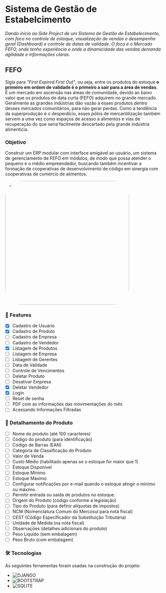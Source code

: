 # Sistema de Gestão de Estabelcimento

_Dando início ao Side Project de um Sistema de Gestão de Estabelecimento, com foco no controle de estoque, visualização de vendas e desempenho geral (Dashboard) e controle de datas de validade. O foco é o Mercado FEFO, onde tenho experiência e onde a dinamicidade das vendas demanda agilidade e informações claras._

## FEFO

Sigla para _"First Expired First Out"_, ou seja, entre os produtos do estoque **o primeiro em ordem de validade é o primeiro a sair para a área de vendas**. É um mercado em ascensão nas áreas de comunidade, devido ao baixo valor que os produtos de data curta (FEFO) adquirem no grande mercado. Geralmente as grandes indústrias dão vazão a esses produtos dentro desses mercados comunitários, para não gerar perdas. Como a tendência da superprodução é o desperdício, esses pólos de mercantilização também servem a uma vez como espaços de acesso a alimentos e vias de recuperação do que seria facilmente descartado pela grande indústria alimentícia.

### Objetivo

Construir um ERP modular com interface amigável ao usuário, um sistema de gerenciamento de FEFO em módulos, de modo que possa atender o pequeno e o médio empreendedor, buscando também incentivar a formação de cooperativas de desenvolvimento de código em sinergia com cooperativas de comércio de alimentos.

<img height="400" style="border-radius:50px;" src="https://res.cloudinary.com/petraiosklytometis/image/upload/v1694380215/Beige_Minimalist_Financial_Plan_Dashboard_Graph_1_dzakk7.gif">

### 🏁 Features

- [x] Cadastro de Usuário
- [x] Cadastro de Produto
- [ ] Cadastro de Empresa
- [ ] Cadastro de Vendedor
- [x] Listagem de Produtos
- [ ] Listagem de Empresa
- [ ] Listagem de Gerentes
- [ ] Data de Validade
- [ ] Controle de Vencimentos
- [ ] Deletar Produto
- [ ] Desativar Empresa
- [x] Deletar Vendedor
- [x] Login
- [ ] Reset de senha
- [ ] PDF com as informações das movimentações do mês
- [ ] Acessando Informações Filtradas

### 🧾 Detalhamento do Produto

- [ ] Nome do produto (até 100 caracteres)
- [ ] Código do produto (para identificação)
- [ ] Código de Barras (EAN)
- [ ] Categoria de Classificação do Produto
- [ ] Valor de Venda
- [ ] Custo Médio (habilitado apenas se o estoque for maior que 1)
- [ ] Estoque Disponível
- [ ] Estoque Mínimo
- [ ] Estoque Máximo
- [ ] Configurar notificações por e-mail quando o estoque atingir o mínimo ou máximo.
- [ ] Permitir entrada ou saída de produtos no estoque.
- [ ] Origem do Produto (código conforme a legislação)
- [ ] Tipo do Produto (para definir alíquotas de impostos)
- [ ] NCM (Nomenclatura Comum do Mercosul para nota fiscal)
- [ ] CEST (Código Especificador da Substituição Tributária)
- [ ] Unidade de Medida (na nota fiscal)
- [ ] Observações (detalhes adicionais do produto)
- [ ] Peso Líquido (sem embalagem)
- [ ] Peso Bruto (com embalagem)

### 🛠 Tecnologias

As seguintes ferramentas foram usadas na construção do projeto:

- ![DJANGO](https://img.shields.io/badge/Django-092E20?style=for-the-badge&logo=django&logoColor=white)
- ![BOOTSTRAP](https://img.shields.io/badge/Bootstrap-563D7C?style=for-the-badge&logo=bootstrap&logoColor=white)
- ![SQLITE](https://img.shields.io/badge/SQLite-07405E?style=for-the-badge&logo=sqlite&logoColor=white)
